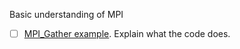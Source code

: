 Basic understanding of MPI

- [ ]  [MPI_Gather example](https://github.com/zulianp/hpc/tree/main/mpi). Explain what the code does.
